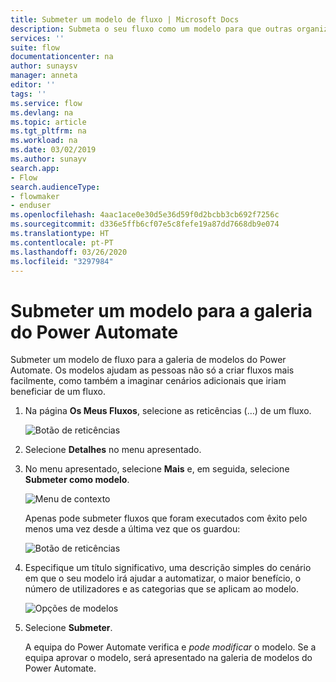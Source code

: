 ```yaml
---
title: Submeter um modelo de fluxo | Microsoft Docs
description: Submeta o seu fluxo como um modelo para que outras organizações o possam encontrar na galeria do modelo e utilizar o fluxo que criou.
services: ''
suite: flow
documentationcenter: na
author: sunaysv
manager: anneta
editor: ''
tags: ''
ms.service: flow
ms.devlang: na
ms.topic: article
ms.tgt_pltfrm: na
ms.workload: na
ms.date: 03/02/2019
ms.author: sunayv
search.app:
- Flow
search.audienceType:
- flowmaker
- enduser
ms.openlocfilehash: 4aac1ace0e30d5e36d59f0d2bcbb3cb692f7256c
ms.sourcegitcommit: d336e5ffb6cf07e5c8fefe19a87dd7668db9e074
ms.translationtype: HT
ms.contentlocale: pt-PT
ms.lasthandoff: 03/26/2020
ms.locfileid: "3297984"
---
```

# <a name="submit-a-template-to-the-power-automate-gallery"></a>Submeter um modelo para a galeria do Power Automate


Submeter um modelo de fluxo para a galeria de modelos do Power Automate. Os modelos ajudam as pessoas não só a criar fluxos mais facilmente, como também a imaginar cenários adicionais que iriam beneficiar de um fluxo.

1. Na página **Os Meus Fluxos**, selecione as reticências (…) de um fluxo.

    ![Botão de reticências](./media/publish-a-template/ellipsis-button.png)
1. Selecione **Detalhes** no menu apresentado.
1. No menu apresentado, selecione **Mais** e, em seguida, selecione **Submeter como modelo**.

    ![Menu de contexto](./media/publish-a-template/context-menu.png)

   Apenas pode submeter fluxos que foram executados com êxito pelo menos uma vez desde a última vez que os guardou:

     ![Botão de reticências](./media/publish-a-template/need-successful-run-warning.png)
1. Especifique um título significativo, uma descrição simples do cenário em que o seu modelo irá ajudar a automatizar, o maior benefício, o número de utilizadores e as categorias que se aplicam ao modelo.

    ![Opções de modelos](./media/publish-a-template/template-options.png)
1. Selecione **Submeter**.

     A equipa do Power Automate verifica e *pode modificar* o modelo. Se a equipa aprovar o modelo, será apresentado na galeria de modelos do Power Automate.
